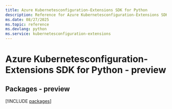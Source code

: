 ```yaml
---
title: Azure Kubernetesconfiguration-Extensions SDK for Python
description: Reference for Azure Kubernetesconfiguration-Extensions SDK for Python
ms.date: 08/27/2025
ms.topic: reference
ms.devlang: python
ms.service: kubernetesconfiguration-extensions
---
```

# Azure Kubernetesconfiguration-Extensions SDK for Python - preview
## Packages - preview
[!INCLUDE [packages](kubernetesconfiguration-extensions-index.md)]